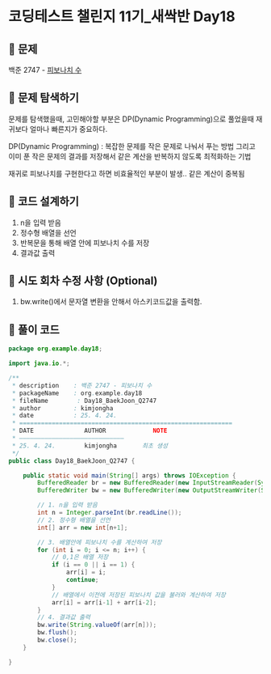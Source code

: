 # 코딩테스트 챌린지 11기_새싹반 Day18

## 📌 문제
백준 2747 - [피보나치 수](https://www.acmicpc.net/problem/2747)

## 📌 문제 탐색하기
문제를 탐색했을때, 고민해야할 부분은 DP(Dynamic Programming)으로 풀었을때 재귀보다 얼마나 빠른지가 중요하다.

DP(Dynamic Programming) : 복잡한 문제를 작은 문제로 나눠서 푸는 방법 그리고 이미 푼 작은 문제의 결과를 저장해서 같은 계산을 반복하지 않도록 최적화하는 기법

재귀로 피보나치를 구현한다고 하면 비효율적인 부분이 발생.. 같은 계산이 중복됨

## 📌 코드 설계하기
1. n을 입력 받음
2. 정수형 배열을 선언
3. 반복문을 통해 배열 안에 피보나치 수를 저장
4. 결과값 출력

## 📌 시도 회차 수정 사항 (Optional)
1. bw.write()에서 문자열 변환을 안해서 아스키코드값을 출력함.

## 📌 풀이 코드
```java
package org.example.day18;

import java.io.*;

/**
 * description    : 백준 2747 - 피보나치 수
 * packageName    : org.example.day18
 * fileName        : Day18_BaekJoon_Q2747
 * author         : kimjongha
 * date           : 25. 4. 24.
 * ===========================================================
 * DATE              AUTHOR             NOTE
 * —————————————————————————————
 * 25. 4. 24.        kimjongha       최초 생성
 */
public class Day18_BaekJoon_Q2747 {

    public static void main(String[] args) throws IOException {
        BufferedReader br = new BufferedReader(new InputStreamReader(System.in));
        BufferedWriter bw = new BufferedWriter(new OutputStreamWriter(System.out));

        // 1. n을 입력 받음
        int n = Integer.parseInt(br.readLine());
        // 2. 정수형 배열을 선언
        int[] arr = new int[n+1];

        // 3. 배열안에 피보나치 수를 계산하여 저장
        for (int i = 0; i <= n; i++) {
            // 0,1은 배열 저장
            if (i == 0 || i == 1) {
                arr[i] = i;
                continue;
            }
            // 배열에서 이전에 저장된 피보나치 값을 불러와 계산하여 저장
            arr[i] = arr[i-1] + arr[i-2];
        }
        // 4. 결과값 출력
        bw.write(String.valueOf(arr[n]));
        bw.flush();
        bw.close();
    }

}





